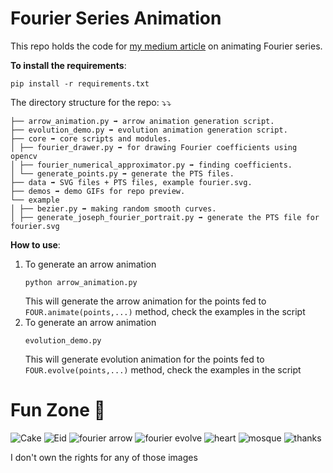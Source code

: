 # Fourier Series Animation
This repo holds the code for [my medium article](www.go.om) on animating Fourier series.

**To install the requirements**:
```
pip install -r requirements.txt
```
The directory structure for the repo: ⤵⤵
```
├── arrow_animation.py ➡ arrow animation generation script.
├── evolution_demo.py ➡ evolution animation generation script.
├── core ➡ core scripts and modules.
│ ├── fourier_drawer.py ➡ for drawing Fourier coefficients using opencv
│ ├── fourier_numerical_approximator.py ➡ finding coefficients.
│ └── generate_points.py ➡ generate the PTS files.
├── data ➡ SVG files + PTS files, example fourier.svg.
├── demos ➡ demo GIFs for repo preview.
└── example
│ ├── bezier.py ➡ making random smooth curves.
│ ├── generate_joseph_fourier_portrait.py ➡ generate the PTS file for fourier.svg
```

**How to use**:
1. To generate an arrow animation  
    ```
    python arrow_animation.py
    ```
    This will generate the arrow animation for the points fed to ```FOUR.animate(points,...)``` method, check the examples in the script
2. To generate an arrow animation  
    ```
    evolution_demo.py
    ```
    This will generate evolution animation for the points fed to ```FOUR.evolve(points,...)``` method, check the examples in the script

# Fun Zone 🤖
![Cake](https://github.com/mohammed-elkomy/fourier-anim-python/blob/main/demos/cake.gif)
![Eid](https://github.com/mohammed-elkomy/fourier-anim-python/blob/main/demos/eid.gif)
![fourier arrow](https://github.com/mohammed-elkomy/fourier-anim-python/blob/main/demos/fourier%20arrow.gif)
![fourier evolve](https://github.com/mohammed-elkomy/fourier-anim-python/blob/main/demos/fourier%20evolve.gif)
![heart](https://github.com/mohammed-elkomy/fourier-anim-python/blob/main/demos/heart.gif)
![mosque](https://github.com/mohammed-elkomy/fourier-anim-python/blob/main/demos/mosque.gif)
![thanks](https://github.com/mohammed-elkomy/fourier-anim-python/blob/main/demos/thanks.gif)

I don't own the rights for any of those images

